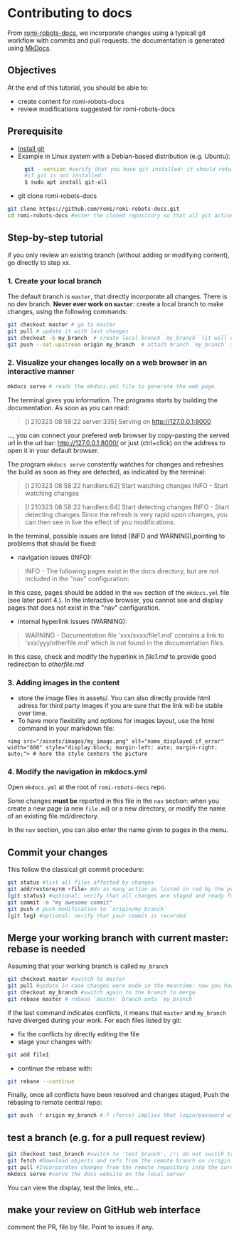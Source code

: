 # Contributing to docs

From [romi-robots-docs](https://github.com/romi/romi-robots-docs), we incorporate changes using a typicall git workflow with commits and pull requests. the documentation is generated using [MkDocs](https://www.mkdocs.org/).

## Objectives
At the end of this tutorial, you should be able to:
* create content for romi-robots-docs
* review modifications suggested for romi-robots-docs
## Prerequisite
* [Install git](https://git-scm.com/book/en/v2/Getting-Started-Installing-Git)
* Example in Linux system with a Debian-based distribution (e.g. Ubuntu):
  ```bash
    git --version #verify that you have git installed: it should return the version (e.g. git version 2.25.1)
    #if git is not installed:
    $ sudo apt install git-all
  ```
* git clone romi-robots-docs
```bash
git clone https://github.com/romi/romi-robots-docs.git
cd romi-robots-docs #enter the cloned repository so that all git actions are available 
```
## Step-by-step tutorial
if you only review an existing branch (without adding or modifying content), go directly to step xx.
### 1. Create your local branch
The default branch is `master`, that directly incorporate all changes. There is no dev branch.
**Never ever work on `master`**: create a local branch to make changes, using the following commands:
```bash
git checkout master # go to master
git pull # update it with last changes
git checkout -b my_branch  # create local branch `my_branch` (it will derived from the last master)
git push --set-upstream origin my_branch  # attach branch `my_branch` to `origin/my_branch`. GitHub login/password will be asked for.
```

### 2. Visualize your changes locally on a web browser in an interactive manner
```bash
mkdocs serve # reads the mkdocs.yml file to generate the web page.
```
The terminal gives you information. The programs starts by building the documentation.
As soon as you can read:
> [I 210323 08:58:22 server:335] Serving on http://127.0.0.1:8000

..., you can connect your prefered web browser by copy-pasting the served url in the url bar: http://127.0.0.1:8000/ or just (ctrl+click) on the address to open it in your default browser.

The program `mkdocs serve` constently watches for changes and refreshes the build as soon as they are detected, as indicated by the terminal:
>[I 210323 08:58:22 handlers:62] Start watching changes
INFO    -  Start watching changes

>[I 210323 08:58:22 handlers:64] Start detecting changes
INFO    -  Start detecting changes
Since the refresh is very rapid upon changes, you can then see in live the effect of you modifications.

In the terminal, possible issues are listed (INFO and WARNING),pointing to problems that should be fixed: 
* navigation issues (INFO):
> INFO    -  The following pages exist in the docs directory, but are not included in the "nav" configuration:

In this case, pages should be added in the `nav` section of the `mkdocs.yml` file (see later point 4.). In the interactive browser, you cannot see and display pages that does not exist in the "nav" configuration.

* internal hyperlink issues (WARNING):
> WARNING -  Documentation file 'xxx/xxxx/file1.md' contains a link to 'xxx/yyy/otherfile.md' which is not found in the documentation files.

In this case, check and modify the hyperlink in *file1.md* to provide good redirection to *otherfile.md*

### 3. Adding images in the content
* store the image files in assets/. You can also directly provide html adress for third party images if you are sure that the link will be stable over time.
* To have more flexibility and options for images layout, use the html command in your markdown file:
```
<img src="/assets/images/my_image.png" alt="name_displayed_if_error" width="600" style="display:block; margin-left: auto; margin-right: auto;"> # here the style centers the picture
```

### 4. Modify the navigation in mkdocs.yml
Open `mkdocs.yml` at the root of `romi-robots-docs` repo. 

Some changes **must be** reported in this file in the `nav` section: when you create a new page (a new `file.md`) or a new directory, or modify the name of an existing file.md/directory.

In the `nav` section, you can also enter the name given to pages in the menu.

## Commit your changes 
This follow the classical git commit procedure:
```bash
git status #list all files affected by changes
git add/restore/rm <file> #do as many action as listed in red by the previous command
(git status) #optional: verify that all changes are staged and ready for commit)
git commit -m "my awesome commit"
git push # push modification to `origin/my_branch`
(git log) #optional: verify that your commit is recorded
```

## Merge your working branch with current master: rebase is needed
Assuming that your working branch is called `my_branch`
```bash
git checkout master #switch to master
git pull #update in case changes were made in the meantime: now you have the lastest master branch
git checkout my_branch #switch again to the branch to merge
git rebase master # rebase `master` branch onto `my_branch`
``` 
if the last command indicates conflicts, it means that `master` and `my_branch` have diverged during your work. For each files listed by git:
- fix the conflicts by directly editing the file
- stage your changes with:
```bash
git add file1
```
- continue the rebase with:
```bash
git rebase --continue
```
Finally, once all conflicts have been resolved and changes staged, Push the rebasing to remote central repo:
```bash
git push -f origin my_branch #-f (force) implies that login/password will be asked for.
```
## test a branch (e.g. for a pull request review)
```bash
git checkout test_branch #switch to 'test_branch'. /!\ do not switch to origin/test_branch since your working locally
git fetch #Download objects and refs from the remote branch on /origin
git pull #Incorporates changes from the remote repository into the current local `test_branch`
mkdocs serve #serve the docs website on the local server
```
You can view the display, test the links, etc...

## make your review on GitHub web interface
comment the PR, file by file. Point to issues if any.
